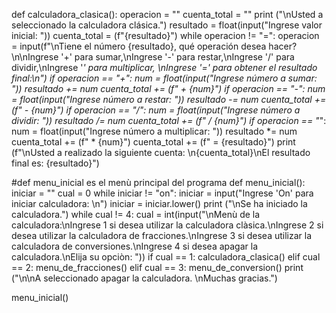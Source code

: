def calculadora_clasica():
    operacion = ""
    cuenta_total = ""
    print ("\nUsted a seleccionado la calculadora clásica.")
    resultado = float(input("Ingrese valor inicial: "))
    cuenta_total = (f"{resultado}")
    while operacion != "=":
        operacion = input(f"\nTiene el número {resultado}, qué operación desea hacer?\n\nIngrese '+' para sumar,\nIngrese '-' para restar,\nIngrese '/' para dividir,\nIngrese '*' para multiplicar, \nIngrese '=' para obtener el resultado final:\n")
        if operacion == "+":
            num = float(input("Ingrese número a sumar:  "))
            resultado += num
            cuenta_total += (f" + {num}")
        if operacion == "-":
            num = float(input("Ingrese número a restar:  "))
            resultado -= num
            cuenta_total += (f" - {num}")
        if operacion == "/":
            num = float(input("Ingrese número a dividir:  "))
            resultado /= num
            cuenta_total += (f" / {num}")
        if operacion == "*":
            num = float(input("Ingrese número a multiplicar:  "))
            resultado *= num
            cuenta_total += (f" * {num}")
    cuenta_total += (f" = {resultado}")
    print (f"\nUsted a realizado la siguiente cuenta: \n{cuenta_total}\nEl resultado final es: {resultado}")
    
#def menu_inicial es el menù principal del programa
def menu_inicial():
    iniciar = ""
    cual = 0
    while iniciar != "on":
        iniciar  = input("Ingrese 'On' para iniciar calculadora: \n")
        iniciar = iniciar.lower()
    print ("\nSe ha iniciado la calculadora.")
    while cual != 4:
        cual = int(input("\nMenù de la calculadora:\nIngrese 1 si desea utilizar la calculadora clàsica.\nIngrese 2 si desea utilizar la calculadora de fracciones.\nIngrese 3 si desea utilizar la calculadora de conversiones.\nIngrese 4 si desea apagar la calculadora.\nElija su opciòn: "))
        if cual == 1:
            calculadora_clasica()
        elif cual == 2:
            menu_de_fracciones()
        elif cual == 3:
            menu_de_conversion()
    print ("\n\nA seleccionado apagar la calculadora. \nMuchas gracias.")
    
menu_inicial()
